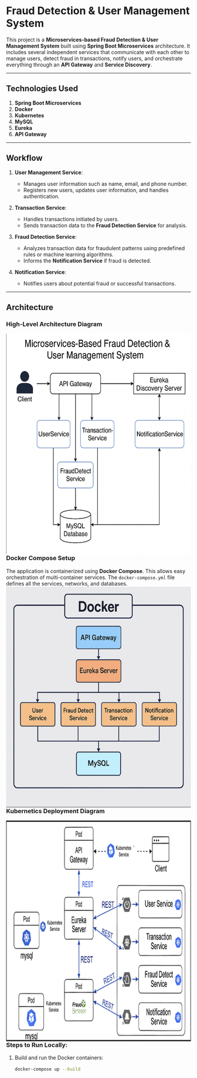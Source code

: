 # Fraud Detection & User Management System

This project is a **Microservices-based Fraud Detection & User Management System** built using **Spring Boot Microservices** architecture. It includes several independent services that communicate with each other to manage users, detect fraud in transactions, notify users, and orchestrate everything through an **API Gateway** and **Service Discovery**.

---

## Technologies Used

1. **Spring Boot Microservices**
2. **Docker**
3. **Kubernetes**
4. **MySQL**
5. **Eureka**
6. **API Gateway**

---

## Workflow

1. **User Management Service**: 
   - Manages user information such as name, email, and phone number.
   - Registers new users, updates user information, and handles authentication.

2. **Transaction Service**: 
   - Handles transactions initiated by users.
   - Sends transaction data to the **Fraud Detection Service** for analysis.

3. **Fraud Detection Service**:
   - Analyzes transaction data for fraudulent patterns using predefined rules or machine learning algorithms.
   - Informs the **Notification Service** if fraud is detected.

4. **Notification Service**: 
   - Notifies users about potential fraud or successful transactions.

---

## Architecture

### High-Level Architecture Diagram
<img src="imgs/1.png" alt="High-Level Architecture" width="600" height="600" align="left" />


### Docker Compose Setup
The application is containerized using **Docker Compose**. This allows easy orchestration of multi-container services. The `docker-compose.yml` file defines all the services, networks, and databases.
<img src="imgs/2.png" alt="Docker Compose Setup" width="600" height="600" align="left" />

### Kubernetics Deployment Diagram

<img src="imgs/3.png" alt="Kubernetics Deployment Diagram" width="600" height="600" align="left" />

---

### Steps to Run Locally:

1. Build and run the Docker containers:
   ```bash
   docker-compose up --build
